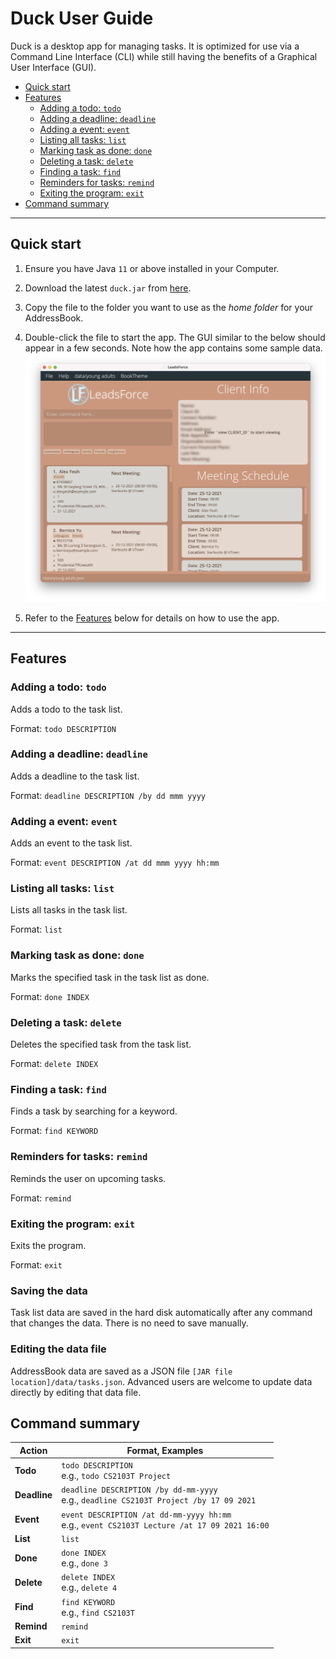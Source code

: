 # Duck User Guide

Duck is a desktop app for managing tasks. It is optimized for use via a Command Line Interface (CLI) while still 
having the benefits of a Graphical User Interface (GUI).

- [Quick start](#quick-start)
- [Features](#features)
    - [Adding a todo: `todo`](#adding-a-todo-todo)
    - [Adding a deadline: `deadline`](#adding-a-deadline-deadline)
    - [Adding a event: `event`](#adding-a-event-event)
    - [Listing all tasks: `list`](#listing-all-tasks-list)
    - [Marking task as done: `done`](#marking-task-as-done-done)
    - [Deleting a task: `delete`](#deleting-a-task-delete)
    - [Finding a task: `find`](#finding-a-task-find)
    - [Reminders for tasks: `remind`](#reminders-for-tasks-remind)
    - [Exiting the program: `exit`](#exiting-the-program-exit)
- [Command summary](#command-summary)



--------------------------------------------------------------------------------------------------------------------

## Quick start

1. Ensure you have Java `11` or above installed in your Computer.

1. Download the latest `duck.jar` from [here](https://github.com/ryanpeh/ip/releases).

1. Copy the file to the folder you want to use as the _home folder_ for your AddressBook.

1. Double-click the file to start the app. The GUI similar to the below should appear in a few seconds. Note how the app contains some sample data.<br>
   ![Ui](images/Ui.png)

1. Refer to the [Features](#features) below for details on how to use the app.

--------------------------------------------------------------------------------------------------------------------

## Features

### Adding a todo: `todo`

Adds a todo to the task list.

Format: `todo DESCRIPTION`

### Adding a deadline: `deadline`

Adds a deadline to the task list.

Format: `deadline DESCRIPTION /by dd mmm yyyy`

### Adding a event: `event`

Adds an event to the task list.

Format: `event DESCRIPTION /at dd mmm yyyy hh:mm`

### Listing all tasks: `list`

Lists all tasks in the task list.

Format: `list`

### Marking task as done: `done`

Marks the specified task in the task list as done.

Format: `done INDEX`

### Deleting a task: `delete`

Deletes the specified task from the task list.

Format: `delete INDEX`

### Finding a task: `find`

Finds a task by searching for a keyword.

Format: `find KEYWORD`

### Reminders for tasks: `remind`

Reminds the user on upcoming tasks.

Format: `remind`

### Exiting the program: `exit`

Exits the program.

Format: `exit`

### Saving the data

Task list data are saved in the hard disk automatically after any command that changes the data. There is no need to save manually.

### Editing the data file

AddressBook data are saved as a JSON file `[JAR file location]/data/tasks.json`. Advanced users are welcome to update data directly by editing that data file.

## Command summary

Action | Format, Examples
--------|------------------
**Todo** | `todo DESCRIPTION` <br> e.g., `todo CS2103T Project`
**Deadline** | `deadline DESCRIPTION /by dd-mm-yyyy` <br> e.g., `deadline CS2103T Project /by 17 09 2021`
**Event** | `event DESCRIPTION /at dd-mm-yyyy hh:mm` <br> e.g., `event CS2103T Lecture /at 17 09 2021 16:00`
**List** | `list`
**Done** | `done INDEX` <br> e.g., `done 3`
**Delete** | `delete INDEX` <br> e.g., `delete 4`
**Find** | `find KEYWORD` <br> e.g., `find CS2103T`
**Remind** | `remind`
**Exit** | `exit`